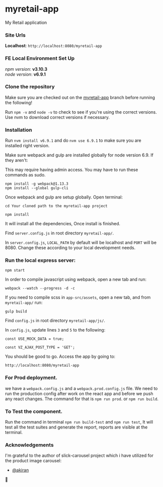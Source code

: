 # myretail-app
My Retail application

### Site Urls

**Localhost**: `http://localhost:8080/myretail-app`

### FE Local Environment Set Up

*npm version*: **v3.10.3**  
*node version*: **v6.9.1**

### Clone the repository

Make sure you are checked out on the [myretail-app](https://github.com/karthi1987/myretail-app.git) branch before running the following!

Run `npm -v` and `node -v` to check to see if you're using the correct versions.  
Use nvm to download correct versions if necessary.

### Installation

Run `nvm install v6.9.1` and do `nvm use 6.9.1` to make sure you are installed right version.

Make sure webpack and gulp are installed globally for node version 6.9.
If they aren't:

This may require having admin access. You may have to run these commands as sudo.

`npm install -g webpack@1.13.3`  
`npm install --global gulp-cli`

Once webpack and gulp are setup globally. Open terminal:

`cd Your cloned path to the myretail-app project`

`npm install`

It will install all the dependencies, Once install is finished.

Find `server.config.js` in root directory `myretail-app/`.

In `server.config.js`, `LOCAL_PATH` by default will be localhost and `PORT` will be 8080. Change these according to your local development needs.

### Run the local express server:

`npm start`

In order to compile javascript using webpack, open a new tab and run:

`webpack --watch --progress -d -c`

If you need to compile scss in `app-src/assets`, open a new tab, and from `myretail-app/` run:

`gulp build`

Find `config.js` in root directory `myretail-app/js/`.

In `config.js`, update lines `3` and `5` to the following:

`const USE_MOCK_DATA = true;`

`const VZ_AJAX_POST_TYPE = 'GET';`

You should be good to go. Access the app by going to:

`http://localhost:8080/myretail-app`

### For Prod deployment.

we have a `webpack.config.js` and a `webpack.prod.config.js` file. We need to run the production config after work on the react app and before we push any react changes. The command for that is `npm run prod`. or `npm run build`.

### To Test the component.

Run the command in terminal `npm run build-test` and `npm run test`, It will test all the test suites and generate the report, reports are visible at the terminal.


### Acknowledgements

I'm grateful to the author of slick-carousel project which i have utilized for the product image carousel:

* [@akiran](https://github.com/akiran/react-slick)


:octopus:


